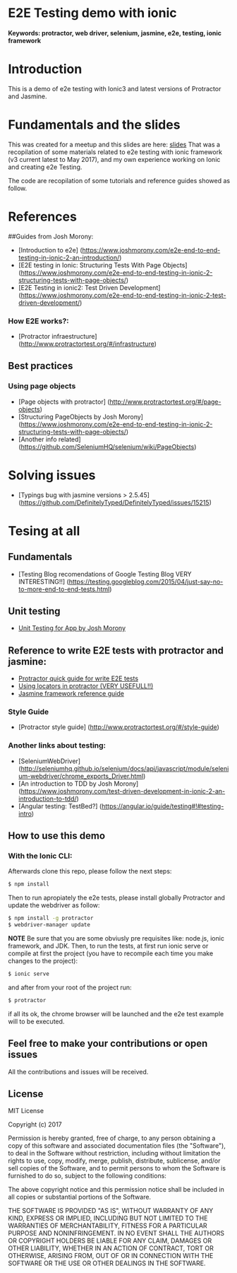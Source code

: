 # E2E Testing demo with ionic 

#### **Keywords:** protractor, web driver, selenium, jasmine, e2e, testing, ionic framework
# Introduction
This is a demo of e2e testing with Ionic3 and latest versions of Protractor and Jasmine. 
# Fundamentals and the slides
This was created for a meetup and this slides are here: [slides](http://slides.com/bryanrodriguezsiatama/e2e-testing-ionic)
That was a recopilation of some materials related to e2e testing with ionic framework (v3 current latest to May 2017), and my own experience working on Ionic and creating e2e Testing.

The code are recopilation of some tutorials and reference guides showed as follow.

# References 
##Guides from Josh Morony:

* [Introduction to e2e] (https://www.joshmorony.com/e2e-end-to-end-testing-in-ionic-2-an-introduction/)
* [E2E testing in Ionic: Structuring Tests With Page Objects] (https://www.joshmorony.com/e2e-end-to-end-testing-in-ionic-2-structuring-tests-with-page-objects/)
* [E2E Testing in ionic2: Test Driven Development] (https://www.joshmorony.com/e2e-end-to-end-testing-in-ionic-2-test-driven-development/)
### How E2E works?:
* [Protractor infraestructure] (http://www.protractortest.org/#/infrastructure)


## Best practices
### Using page objects
* [Page objects with protractor] (http://www.protractortest.org/#/page-objects)
* [Structuring PageObjects by Josh Morony] (https://www.joshmorony.com/e2e-end-to-end-testing-in-ionic-2-structuring-tests-with-page-objects/)
* [Another info related] (https://github.com/SeleniumHQ/selenium/wiki/PageObjects)

# Solving issues
* [Typings bug with jasmine versions > 2.5.45] (https://github.com/DefinitelyTyped/DefinitelyTyped/issues/15215)

# Tesing at all
## Fundamentals
* [Testing Blog recomendations of Google Testing Blog VERY INTERESTING!!] (https://testing.googleblog.com/2015/04/just-say-no-to-more-end-to-end-tests.html)
## Unit testing
* [Unit Testing for App by Josh Morony](https://www.joshmorony.com/how-to-unit-test-an-ionic-2-application/)

## Reference to write E2E tests with protractor and jasmine:
* [Protractor quick guide for write E2E tests](http://www.protractortest.org/#/tutorial)
* [Using locators in protractor (VERY USEFULL!!)](http://www.protractortest.org/#/locators)
* [Jasmine framework reference guide](https://jasmine.github.io/2.5/introduction.html) 

### Style Guide
* [Protractor style guide] (http://www.protractortest.org/#/style-guide)

### Another links about testing:
* [SeleniumWebDriver] (http://seleniumhq.github.io/selenium/docs/api/javascript/module/selenium-webdriver/chrome_exports_Driver.html)
* [An introduction to TDD by Josh Morony] (https://www.joshmorony.com/test-driven-development-in-ionic-2-an-introduction-to-tdd/)
* [Angular testing: TestBed?] (https://angular.io/guide/testing#!#testing-intro)

## How to use this demo

### With the Ionic CLI:

Afterwards clone this repo, please follow the next steps:

```bash
$ npm install
```
Then to run apropiately the e2e tests, please install globally Protractor and update the webdriver as follow:
```bash
$ npm install -g protractor
$ webdriver-manager update
```
**NOTE** Be sure that you are some obviusly pre requisites like: node.js, ionic framework, and JDK. 
Then, to run the tests, at first run ionic serve or compile at first the project (you have to recompile each time you make changes to the project):
```bash
$ ionic serve
```
and after from your root of the project run:
```bash
$ protractor
```
if all its ok, the chrome browser will be launched and the e2e test example will to be executed.

## Feel free to make your contributions or open issues
All the contributions and issues will be received.

## License
MIT License

Copyright (c) 2017

Permission is hereby granted, free of charge, to any person obtaining a copy
of this software and associated documentation files (the "Software"), to deal
in the Software without restriction, including without limitation the rights
to use, copy, modify, merge, publish, distribute, sublicense, and/or sell
copies of the Software, and to permit persons to whom the Software is
furnished to do so, subject to the following conditions:

The above copyright notice and this permission notice shall be included in all
copies or substantial portions of the Software.

THE SOFTWARE IS PROVIDED "AS IS", WITHOUT WARRANTY OF ANY KIND, EXPRESS OR
IMPLIED, INCLUDING BUT NOT LIMITED TO THE WARRANTIES OF MERCHANTABILITY,
FITNESS FOR A PARTICULAR PURPOSE AND NONINFRINGEMENT. IN NO EVENT SHALL THE
AUTHORS OR COPYRIGHT HOLDERS BE LIABLE FOR ANY CLAIM, DAMAGES OR OTHER
LIABILITY, WHETHER IN AN ACTION OF CONTRACT, TORT OR OTHERWISE, ARISING FROM,
OUT OF OR IN CONNECTION WITH THE SOFTWARE OR THE USE OR OTHER DEALINGS IN THE
SOFTWARE.

